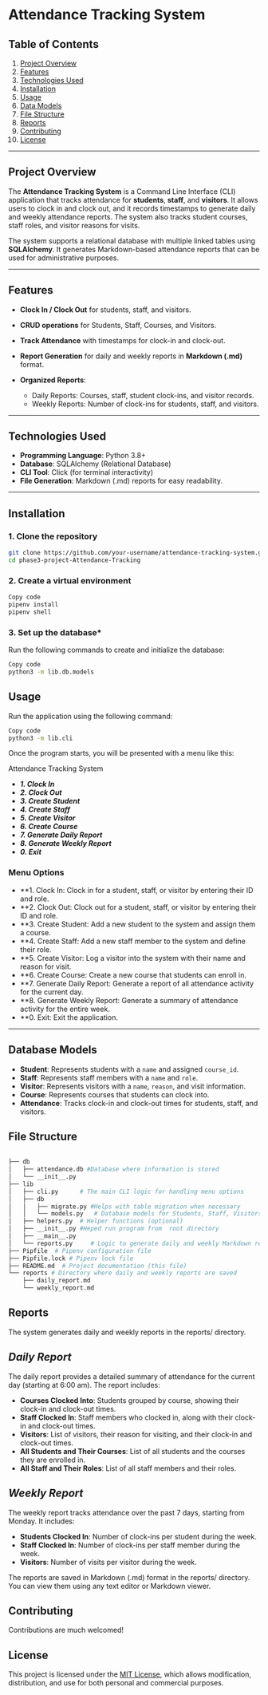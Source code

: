 # **Attendance Tracking System**

## **Table of Contents**

1. [Project Overview](#project-overview)  
2. [Features](#features)  
3. [Technologies Used](#technologies-used)  
4. [Installation](#installation)  
5. [Usage](#usage)  
6. [Data Models](#database-models)
7. [File Structure](#file-structure)  
8. [Reports](#reports)  
9. [Contributing](#contributing)  
10. [License](#license)  

---

## **Project Overview**

The **Attendance Tracking System** is a Command Line Interface (CLI) application that tracks attendance for **students**, **staff**, and **visitors**. It allows users to clock in and clock out, and it records timestamps to generate daily and weekly attendance reports. The system also tracks student courses, staff roles, and visitor reasons for visits.

The system supports a relational database with multiple linked tables using **SQLAlchemy**. It generates Markdown-based attendance reports that can be used for administrative purposes.

---

## **Features**

- **Clock In / Clock Out** for students, staff, and visitors.  
- **CRUD operations** for Students, Staff, Courses, and Visitors.  
- **Track Attendance** with timestamps for clock-in and clock-out.  
- **Report Generation** for daily and weekly reports in **Markdown (.md)** format.  
- **Organized Reports**:

  - Daily Reports: Courses, staff, student clock-ins, and visitor records.  
  - Weekly Reports: Number of clock-ins for students, staff, and visitors.  

---

## **Technologies Used**

- **Programming Language**: Python 3.8+  
- **Database**: SQLAlchemy (Relational Database)  
- **CLI Tool**: Click (for terminal interactivity)  
- **File Generation**: Markdown (.md) reports for easy readability.  

---

## **Installation**

### **1. Clone the repository**

```bash
git clone https://github.com/your-username/attendance-tracking-system.git
cd phase3-project-Attendance-Tracking
```

### **2. Create a virtual environment**

```bash
Copy code
pipenv install
pipenv shell
```

### **3. Set up the database***

Run the following commands to create and initialize the database:

```bash
Copy code
python3 -m lib.db.models
```

## **Usage**

Run the application using the following command:

```bash
Copy code
python3 -m lib.cli
```

Once the program starts, you will be presented with a menu like this:

Attendance Tracking System

- ***1. Clock In***
- ***2. Clock Out***
- ***3. Create Student***
- ***4. Create Staff***
- ***5. Create Visitor***
- ***6. Create Course***
- ***7. Generate Daily Report***
- ***8. Generate Weekly Report***
- ***0. Exit***

### Menu Options

- **1. Clock In: Clock in for a student, staff, or visitor by entering their ID and role.
- **2. Clock Out: Clock out for a student, staff, or visitor by entering their ID and role.
- **3. Create Student: Add a new student to the system and assign them a course.
- **4. Create Staff: Add a new staff member to the system and define their role.
- **5. Create Visitor: Log a visitor into the system with their name and reason for visit.
- **6. Create Course: Create a new course that students can enroll in.
- **7. Generate Daily Report: Generate a report of all attendance activity for the current day.
- **8. Generate Weekly Report: Generate a summary of attendance activity for the entire week.
- **0. Exit: Exit the application.

---

## **Database Models**

- **Student**: Represents students with a `name` and assigned `course_id`.
- **Staff**: Represents staff members with a `name` and `role`.
- **Visitor**: Represents visitors with a `name`, `reason`, and visit information.
- **Course**: Represents courses that students can clock into.
- **Attendance**: Tracks clock-in and clock-out times for students, staff, and visitors.

## **File Structure**

```bash

├── db
│   ├── attendance.db #Database where information is stored
│   └── __init__.py 
├── lib
│   ├── cli.py      # The main CLI logic for handling menu options
│   ├── db
│   │   ├── migrate.py #Helps with table migration when necessary 
│   │   └── models.py   # Database models for Students, Staff, Visitors, Courses, and Attendance, Defines relationship
│   ├── helpers.py  # Helper functions (optional)
│   ├── __init__.py #Heped run program from  root directory
│   ├── __main__.py 
│   └── reports.py     # Logic to generate daily and weekly Markdown reports
├── Pipfile  # Pipenv configuration file
├── Pipfile.lock # Pipenv lock file
├── README.md  # Project documentation (this file)
└── reports # Directory where daily and weekly reports are saved
    ├── daily_report.md 
    └── weekly_report.md
```

## **Reports**

The system generates daily and weekly reports in the reports/ directory.

## ***Daily Report***

The daily report provides a detailed summary of attendance for the current day (starting at 6:00 am). The report includes:

- **Courses Clocked Into**: Students grouped by course, showing their clock-in and clock-out times.
- **Staff Clocked In**: Staff members who clocked in, along with their clock-in and clock-out times.
- **Visitors**: List of visitors, their reason for visiting, and their clock-in and clock-out times.
- **All Students and Their Courses**: List of all students and the courses they are enrolled in.
- **All Staff and Their Roles**: List of all staff members and their roles.

## ***Weekly Report***

The weekly report tracks attendance over the past 7 days, starting from Monday. It includes:

- **Students Clocked In**: Number of clock-ins per student during the week.
- **Staff Clocked In**: Number of clock-ins per staff member during the week.
- **Visitors**: Number of visits per visitor during the week.

The reports are saved in Markdown (.md) format in the reports/ directory. You can view them using any text editor or Markdown viewer.

## **Contributing**

Contributions are much  welcomed!

## **License**

This project is licensed under the [MIT License](), which allows modification, distribution, and use for both personal and commercial purposes.
